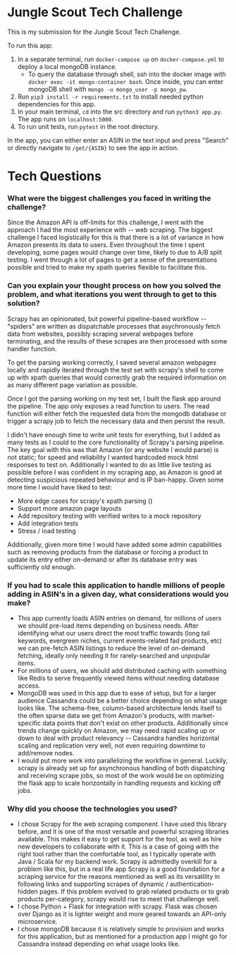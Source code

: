 # Jungle Scout Tech Challenge

This is my submission for the Jungle Scout Tech Challenge.

To run this app:
1. In a separate terminal, run `docker-compose up` on `docker-compose.yml` to deploy a local mongoDB instance.
    * To query the database through shell, ssh into the docker image with `docker exec -it mongo-container bash`. Once inside, you can enter mongoDB shell with `mongo -u mongo_user -p mongo_pw`.
2. Run `pip3 install -r requirements.txt` to install needed python dependencies for this app.
3. In your main terminal, `cd` into the src directory and run `python3 app.py`. The app runs on `localhost:5000`.
4. To run unit tests, run `pytest` in the root directory.

In the app, you can either enter an ASIN in the text input and press "Search" or directly navigate to `/get/{ASIN}` to see the app in action.

# Tech Questions

### What were the biggest challenges you faced in writing the challenge?
Since the Amazon API is off-limits for this challenge, I went with the approach I had the most experience with -- web scraping.
The biggest challenge I faced logistically for this is that there is a lot of variance in how Amazon presents its data to users. Even throughout the time I spent developing, some pages would change over time, likely to due to A/B split testing. I went through a lot of pages to get a sense of the presentations possible and tried to make my xpath queries flexible to facilitate this. 

### Can you explain your thought process on how you solved the problem, and what iterations you went through to get to this solution?
Scrapy has an opinionated, but powerful pipeline-based workflow -- "spiders" are written as dispatchable processes that asychronously fetch data from websites, possibly scraping several webpages before terminating, and the results of these scrapes are then processed with some handler function. 

To get the parsing working correctly, I saved several amazon webpages locally and rapidly iterated through the test set with scrapy's shell to come up with xpath queries that would correctly grab the required information on as many different page variation as possible.

Once I got the parsing working on my test set, I built the flask app around the pipeline. The app only exposes a read function to users. The read function will either fetch the requested data from the mongodb database or trigger a scrapy job to fetch the necessary data and then persist the result.

I didn't have enough time to write unit tests for everything, but I added as many tests as I could to the core functionality of Scrapy's parsing pipeline. The key goal with this was that Amazon (or any website I would parse) is not static; for speed and reliability I wanted hardcoded mock html responses to test on. Additionally I wanted to do as little live testing as possible before I was confident in my scraping app, as Amazon is good at detecting suspicious repeated behaviour and is IP ban-happy.
Given some more time I would have liked to test:
* More edge cases for scrapy's xpath parsing ()
* Support more amazon page layouts
* Add repository testing with verified writes to a mock repository
* Add integration tests
* Stress / load testing

Additionally, given more time I would have added some admin capabilities such as removing products from the database or forcing a product to update its entry either on-demand or after its database entry was sufficiently old enough.

### If you had to scale this application to handle millions of people adding in ASIN's in a given day, what considerations would you make?
* This app currently loads ASIN entries on demand, for millions of users we should pre-load items depending on business needs. After identifying what our users direct the most traffic towards (long tail keywords, evergreen niches, current events-related fad products, etc) we can pre-fetch ASIN listings to reduce the level of on-demand fetching, ideally only needing it for rarely-searched and unpopular items.
* For millions of users, we should add distributed caching with something like Redis to serve frequently viewed items without needing database access.
* MongoDB was used in this app due to ease of setup, but for a larger audience Cassandra could be a better choice depending on what usage looks like. The schema-free, column-based architecture lends itself to the often sparse data we get from Amazon's products, with market-specific data points that don't exist on other products. Additionally since trends change quickly on Amazon, we may need rapid scaling up or down to deal with product relevancy -- Cassandra handles horizontal scaling and replication very well, not even requiring downtime to add/remove nodes.
* I would put more work into parallelizing the workflow in general. Luckily, scrapy is already set up for asynchronous handling of both dispatching and receiving scrape jobs, so most of the work would be on optimizing the flask app to scale horizontally in handling requests and kicking off jobs.

### Why did you choose the technologies you used?
* I chose Scrapy for the web scraping component. I have used this library before, and it is one of the most versatile and powerful scraping libraries available. This makes it easy to get support for the tool, as well as hire new developers to collaborate with it. This is a case of going with the right tool rather than the comfortable tool, as I typically operate with Java / Scala for my backend work. Scrapy is admittedly overkill for a problem like this, but in a real life app Scrapy is a good foundation for a scraping service for the reasons mentioned as well as its versatility in following links and supporting scrapes of dynamic / authentication-hidden pages. If this problem evolved to grab related products or to grab products per-category, scrapy would rise to meet that challenge well.
* I chose Python + Flask for integration with scrapy. Flask was chosen over Django as it is lighter weight and more geared towards an API-only microservice.
* I chose mongoDB because it is relatively simple to provision and works for this application, but as mentioned for a production app I might go for Cassandra instead depending on what usage looks like.
